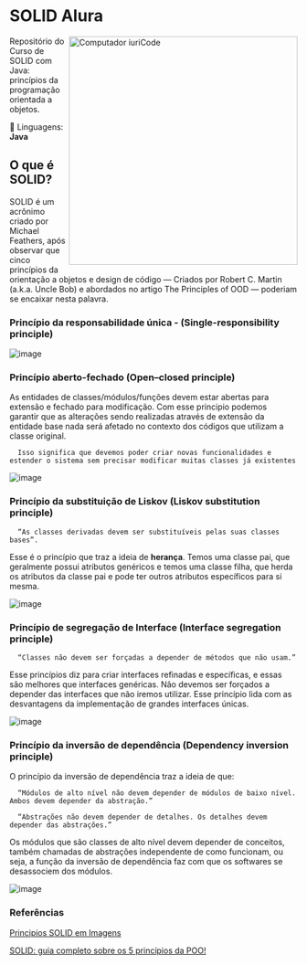 # SOLID Alura

<img src="https://raw.githubusercontent.com/MicaelliMedeiros/micaellimedeiros/master/image/computer-illustration.png" min-width="400px" max-width="400px" width="400px" align="right" alt="Computador iuriCode">

<p align="left"> 
  Repositório do Curso de SOLID com Java: princípios da programação orientada a objetos.
</p>

<p align="left">
  🦄 Linguagens: <strong>Java</strong>
</p>


## O que é SOLID?
SOLID é um acrônimo criado por Michael Feathers, após observar que cinco princípios da orientação a objetos e design de código — Criados por Robert C. Martin (a.k.a. Uncle Bob) e abordados no artigo The Principles of OOD — poderiam se encaixar nesta palavra.

### Princípio da responsabilidade única - (Single-responsibility principle)
![image](https://user-images.githubusercontent.com/59610437/198605603-74f454ea-2284-4785-ab46-c2cb1dc34dc4.png)

### Princípio aberto-fechado (Open–closed principle)
As entidades de classes/módulos/funções devem estar abertas para extensão e fechado para modificação. Com esse principio podemos garantir que as alterações sendo realizadas através de extensão da entidade base nada será afetado no contexto dos códigos que utilizam a classe original.

```
  Isso significa que devemos poder criar novas funcionalidades e estender o sistema sem precisar modificar muitas classes já existentes
```

![image](https://user-images.githubusercontent.com/59610437/198607075-c94e5bb7-788b-43ce-913e-7d2caf5d5f06.png)

### Princípio da substituição de Liskov (Liskov substitution principle)
```
  “As classes derivadas devem ser substituíveis pelas suas classes bases”.
```

Esse é o princípio que traz a ideia de **herança**. Temos uma classe pai, que geralmente possui atributos genéricos e temos uma classe filha, que herda os atributos da classe pai e pode ter outros atributos específicos para si mesma.

![image](https://user-images.githubusercontent.com/59610437/198609212-d0587dca-8d58-4304-806e-4e39af67b103.png)

### Princípio de segregação de Interface (Interface segregation principle)
```
  “Classes não devem ser forçadas a depender de métodos que não usam.” 
```

Esse princípios diz para criar interfaces refinadas e específicas, e essas são melhores que interfaces genéricas. Não devemos ser forçados a depender das interfaces que não iremos utilizar. Esse princípio lida com as desvantagens da implementação de grandes interfaces únicas.

![image](https://user-images.githubusercontent.com/59610437/198610770-acc4a710-e9d4-4bee-a165-c104a06c36c1.png)

### Princípio da inversão de dependência (Dependency inversion principle)
O princípio da inversão de dependência traz a ideia de que:

```
  “Módulos de alto nível não devem depender de módulos de baixo nível. Ambos devem depender da abstração.”
```

```
  “Abstrações não devem depender de detalhes. Os detalhes devem depender das abstrações.”
```

Os módulos que são classes de alto nível devem depender de conceitos, também chamadas de abstrações independente de como funcionam, ou seja, a função da inversão de dependência faz com que os softwares se desassociem dos módulos.

![image](https://user-images.githubusercontent.com/59610437/198612158-bccf9c63-4f9b-4b37-860a-ee7e30dd9b83.png)


### Referências

[Principios SOLID em Imagens](https://www.marcelogoberto.com.br/2020/08/principios-solid-em-imagens.html)

[SOLID: guia completo sobre os 5 princípios da POO!](https://blog.betrybe.com/linguagem-de-programacao/solid-cinco-principios-poo/)


